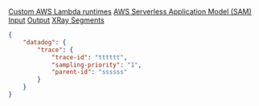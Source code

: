 [Custom AWS Lambda runtimes](https://docs.aws.amazon.com/lambda/latest/dg/runtimes-custom.html)
[AWS Serverless Application Model (SAM)](https://github.com/awslabs/serverless-application-model/blob/master/versions/2016-10-31.md)
[Input](https://docs.aws.amazon.com/apigateway/latest/developerguide/set-up-lambda-proxy-integrations.html#api-gateway-simple-proxy-for-lambda-input-format)
[Output](https://docs.aws.amazon.com/apigateway/latest/developerguide/set-up-lambda-proxy-integrations.html#api-gateway-simple-proxy-for-lambda-output-format)
[XRay Segments](https://docs.aws.amazon.com/xray/latest/devguide/xray-api-segmentdocuments.html)

```json
{
    "datadog": {
        "trace": {
            "trace-id": "tttttt",
            "sampling-priority": "1",
            "parent-id": "ssssss"
        }
    }
}
```